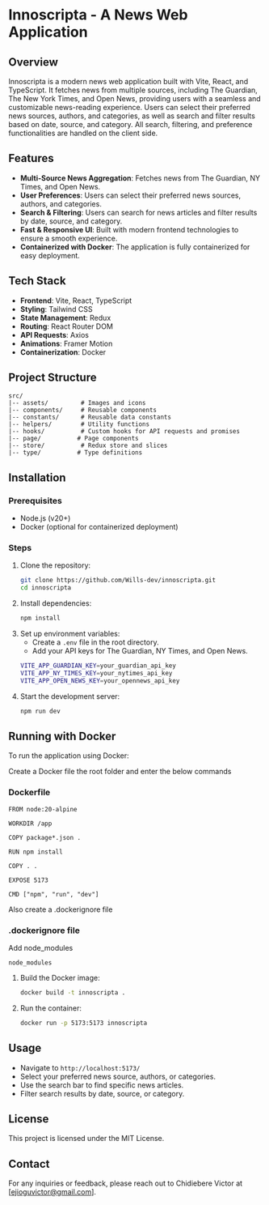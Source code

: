 # Innoscripta - A News Web Application

## Overview

Innoscripta is a modern news web application built with Vite, React, and TypeScript. It fetches news from multiple sources, including The Guardian, The New York Times, and Open News, providing users with a seamless and customizable news-reading experience. Users can select their preferred news sources, authors, and categories, as well as search and filter results based on date, source, and category. All search, filtering, and preference functionalities are handled on the client side.

## Features

- **Multi-Source News Aggregation**: Fetches news from The Guardian, NY Times, and Open News.
- **User Preferences**: Users can select their preferred news sources, authors, and categories.
- **Search & Filtering**: Users can search for news articles and filter results by date, source, and category.
- **Fast & Responsive UI**: Built with modern frontend technologies to ensure a smooth experience.
- **Containerized with Docker**: The application is fully containerized for easy deployment.

## Tech Stack

- **Frontend**: Vite, React, TypeScript
- **Styling**: Tailwind CSS
- **State Management**: Redux
- **Routing**: React Router DOM
- **API Requests**: Axios
- **Animations**: Framer Motion
- **Containerization**: Docker

## Project Structure

```
src/
|-- assets/         # Images and icons
|-- components/     # Reusable components
|-- constants/      # Reusable data constants
|-- helpers/        # Utility functions
|-- hooks/          # Custom hooks for API requests and promises
|-- page/          # Page components
|-- store/          # Redux store and slices
|-- type/          # Type definitions
```

## Installation

### Prerequisites

- Node.js (v20+)
- Docker (optional for containerized deployment)

### Steps

1. Clone the repository:
   ```sh
   git clone https://github.com/Wills-dev/innoscripta.git
   cd innoscripta
   ```
2. Install dependencies:
   ```sh
   npm install
   ```
3. Set up environment variables:
   - Create a `.env` file in the root directory.
   - Add your API keys for The Guardian, NY Times, and Open News.
   ```sh
   VITE_APP_GUARDIAN_KEY=your_guardian_api_key
   VITE_APP_NY_TIMES_KEY=your_nytimes_api_key
   VITE_APP_OPEN_NEWS_KEY=your_opennews_api_key
   ```
4. Start the development server:
   ```sh
   npm run dev
   ```

## Running with Docker

To run the application using Docker:

Create a Docker file the root folder and enter the below commands

### Dockerfile

```
FROM node:20-alpine

WORKDIR /app

COPY package*.json .

RUN npm install

COPY . .

EXPOSE 5173

CMD ["npm", "run", "dev"]
```

Also create a .dockerignore file

### .dockerignore file

Add node_modules

```
node_modules
```

1. Build the Docker image:
   ```sh
   docker build -t innoscripta .
   ```
2. Run the container:
   ```sh
   docker run -p 5173:5173 innoscripta
   ```

## Usage

- Navigate to `http://localhost:5173/`
- Select your preferred news source, authors, or categories.
- Use the search bar to find specific news articles.
- Filter search results by date, source, or category.

## License

This project is licensed under the MIT License.

## Contact

For any inquiries or feedback, please reach out to Chidiebere Victor at [ejioguvictor@gmail.com].
